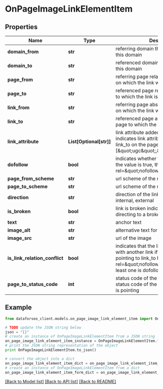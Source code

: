 # OnPageImageLinkElementItem


## Properties

Name | Type | Description | Notes
------------ | ------------- | ------------- | -------------
**domain_from** | **str** | referring domain the link was found on this domain | [optional] 
**domain_to** | **str** | referenced domain the link is pointing to this domain | [optional] 
**page_from** | **str** | referring page relative URL of the page on which the link was found | [optional] 
**page_to** | **str** | referenced page relative URL of the page to which the link is pointing | [optional] 
**link_from** | **str** | referring page absolute URL of the page on which the link was found | [optional] 
**link_to** | **str** | referenced page absolute URL of the page to which the link is pointing | [optional] 
**link_attribute** | **List[Optional[str]]** | link attribute added to external link indicates link attributes added to the link_to on the page_from example: [\&quot;ugc\&quot;,\&quot;noopener\&quot;] | [optional] 
**dofollow** | **bool** | indicates whether the link is dofollow if the value is true, the link doesn’t have a rel&#x3D;\&quot;nofollow\&quot; attribute | [optional] 
**page_from_scheme** | **str** | url scheme of the referring page | [optional] 
**page_to_scheme** | **str** | url scheme of the referenced page | [optional] 
**direction** | **str** | direction of the link possible values: internal, external | [optional] 
**is_broken** | **bool** | link is broken indicates whether a link is directing to a broken page or resource | [optional] 
**text** | **str** | anchor text | [optional] 
**image_alt** | **str** | alternative text for the image | [optional] 
**image_src** | **str** | url of the image | [optional] 
**is_link_relation_conflict** | **bool** | indicates that the link may have a conflict with another link if true, at least one link pointing to link_to has a rel&#x3D;\&quot;nofollow\&quot; attribute and at least one is dofollow | [optional] 
**page_to_status_code** | **int** | status code of the referenced page status code of the page to which the link is pointing | [optional] 

## Example

```python
from dataforseo_client.models.on_page_image_link_element_item import OnPageImageLinkElementItem

# TODO update the JSON string below
json = "{}"
# create an instance of OnPageImageLinkElementItem from a JSON string
on_page_image_link_element_item_instance = OnPageImageLinkElementItem.from_json(json)
# print the JSON string representation of the object
print OnPageImageLinkElementItem.to_json()

# convert the object into a dict
on_page_image_link_element_item_dict = on_page_image_link_element_item_instance.to_dict()
# create an instance of OnPageImageLinkElementItem from a dict
on_page_image_link_element_item_form_dict = on_page_image_link_element_item.from_dict(on_page_image_link_element_item_dict)
```
[[Back to Model list]](../README.md#documentation-for-models) [[Back to API list]](../README.md#documentation-for-api-endpoints) [[Back to README]](../README.md)


